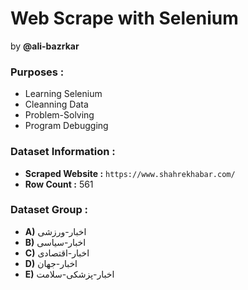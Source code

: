 # Web Scrape with Selenium
by **@ali-bazrkar**

### Purposes :
- Learning Selenium
- Cleanning Data
- Problem-Solving
- Program Debugging

### Dataset Information :
- **Scraped Website :** ```https://www.shahrekhabar.com/```
- **Row Count :** 561

### Dataset Group :
- **A)** اخبار-ورزشی
- **B)** اخبار-سیاسی
- **C)** اخبار-اقتصادی
- **D)** اخبار-جهان 
- **E)** اخبار-پزشکی-سلامت
